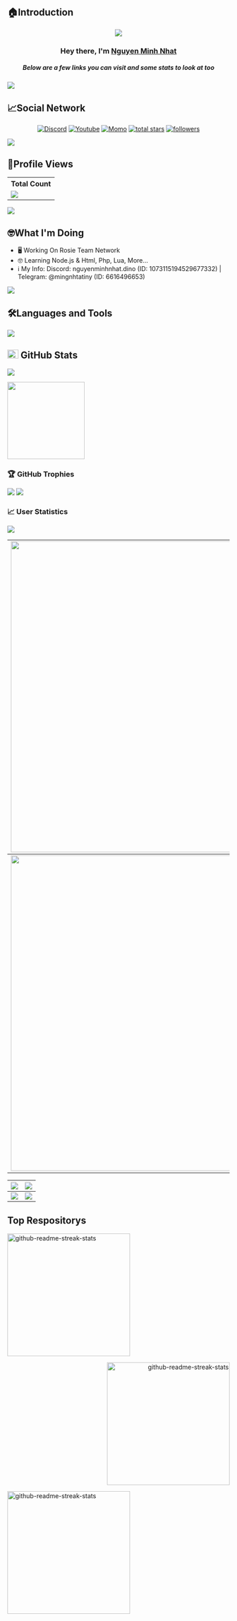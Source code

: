 ## 🏠Introduction
<p align="center">
<img src="https://readme-typing-svg.demolab.com/?lines=Founder & Ceo%20Of%20Rosie Team Network;Contributed%20to%201500+%2B%20servers%20inside%20Discord;6+%2B%20years%20of%20coding%20experience&font=Fira%20Code&center=true&width=700&height=45&color=fff53a&vCenter=true&pause=1000&size=25" /></a>
</p>

<h3 align="center">Hey there, I'm <a href="https://github.com/NguyenNhatDino">Nguyen Minh Nhat</a></h3>
<h5 align="center">Below are a few links you can visit and some stats to look at too</h5>
<img src="https://user-images.githubusercontent.com/73097560/115834477-dbab4500-a447-11eb-908a-139a6edaec5c.gif">

## 📈Social Network

<p align="center">
  <a href="https://discord.gg/Va4MG6T8mz"><img alt="Discord" title="Discord" src="https://img.shields.io/badge/-Discord-7289DA?style=for-the-badge&logo=discord&logoColor=white"/></a>
  <a href="https://www.youtube.com/c/imnhatnguyenz"><img alt="Youtube" title="Youtube" src="https://img.shields.io/badge/-Youtube-FF0000?style=for-the-badge&logo=youtube&logoColor=white"/></a>
  <a href="https://me.momo.vn/nguyentiendino"><img alt="Momo" title="Momo" src="https://img.shields.io/badge/-Momo-ff7389?style=for-the-badge&logo=kofi&logoColor=white"/></a>
<a href="https://github.com/NguyenNhatDino?tab=repositories&sort=stargazers">
    <img alt="total stars" title="Total stars on GitHub" src="https://custom-icon-badges.demolab.com/github/stars/NguyenNhatDino?color=B8B92B&style=for-the-badge&labelColor=959532&logo=star"/></a>
   <a href="https://github.com/NguyenNhatDino"><img alt="followers" title="Follow me on Github" src="https://img.shields.io/github/followers/NguyenNhatDino?color=236ad3&style=for-the-badge&logo=github&label=Follow"/></a>
                                                </p>
                                                <img src="https://user-images.githubusercontent.com/73097560/115834477-dbab4500-a447-11eb-908a-139a6edaec5c.gif">
 
## 👀Profile Views


  <table>
    <tr>
      <!-- <th>Profile Views</th> -->
      <th>Total Count</th>
    </tr>
    <tr>
      <!-- <td>
        <div align="center">
          <a href="https://github.com/NguyenNhatDino"><img src="https://github.com/NguyenNhatDino.png" alt="@NguyenNhatDino" width="52" /></a>
          <br />
          <a align="center" href="https://github.com/NguyenNhatDino"><b>NguyenNhatDino</b></a>
        </b>
      </td> -->
      <!-- Profile Views -->
      <td>
         <a href="https://github.com/NguyenNhatDino"> <img src="https://komarev.com/ghpvc/?username=NguyenNhatDino&style=for-the-badge&color=brightgreen"> </a>
      </td>
    </tr>
  </table>

<img src="https://user-images.githubusercontent.com/73097560/115834477-dbab4500-a447-11eb-908a-139a6edaec5c.gif">

## 🤓What I'm Doing

- 🖥️ Working On Rosie Team Network
- 🤓 Learning Node.js & Html, Php, Lua, More...
- ℹ️ My Info: Discord: nguyenminhnhat.dino (ID: 1073115194529677332) | Telegram: @mingnhtatiny (ID: 6616496653)
<img src="https://user-images.githubusercontent.com/73097560/115834477-dbab4500-a447-11eb-908a-139a6edaec5c.gif">

## 🛠️Languages and Tools

<p align="left"> <a href="https://github.com/NguyenNhatDino"><img src="https://skillicons.dev/icons?i=vscode,replit,github,python,css,html,js,express,bots,nodejs,androidstudio,unity,cpp,lua,bash,heroku,photoshop,xd,ae,au,pr,blender,cloudflare,codepen,java,django,raspberrypi,unreal,visualstudio,remix"> </a> </p>

## <img src="https://media.giphy.com/media/cj87CxfRtrUifF3Ryk/giphy.gif" width="25px" height="20px"> GitHub Stats
<img src="https://user-images.githubusercontent.com/73097560/115834477-dbab4500-a447-11eb-908a-139a6edaec5c.gif">


[<img src="https://github-readme-stats.vercel.app/api/top-langs/?username=NguyenNhatDino&layout=compact&bg_color=30,e96443,904e95&title_color=fff&text_color=fff" height="175">](https://github-readme-stats.vercel.app/api/top-langs/?username=NguyenNhatDino)

### 🏆 GitHub Trophies
<img src="https://user-images.githubusercontent.com/73097560/115834477-dbab4500-a447-11eb-908a-139a6edaec5c.gif">

<a href="https://github-trophies.vercel.app/?username=NguyenNhatDino" target="_blank">
  <img src="https://github-trophies.vercel.app/?username=NguyenNhatDino&theme=radical&margin-w=4&margin-h=4">
</a>

### 📈 User Statistics
<img src="https://user-images.githubusercontent.com/73097560/115834477-dbab4500-a447-11eb-908a-139a6edaec5c.gif">

<table>
  <tbody>
    <tr>
      <td>
        <a href="https://github-readme-streak-stats.herokuapp.com/?user=NguyenNhatDino">
          <img width="705" src="https://github-readme-streak-stats.herokuapp.com/?user=NguyenNhatDino&bg_color=30,e96443,904e95&title_color=fff&text_color=fff&theme=radical&hide_border=true">
        </a>
      </td>
    </tr>
  </tbody>
  <tbody>
    <tr>
      <td>
        <a href="https://github-profile-summary-cards.vercel.app/api/cards/profile-details?username=NguyenNhatDino">
          <img width="715" src="https://github-profile-summary-cards.vercel.app/api/cards/profile-details?username=NguyenNhatDino&theme=dracula"/>
        </a>
      </td>
    </tr>
  </tbody>
  <tbody>

</table>

<table>
  <tbody>
    <tr>
      <th>
        <a href="https://github-profile-summary-cards.vercel.app/api/cards/most-commit-language?username=NguyenNhatDino&">
          <img src="https://github-profile-summary-cards.vercel.app/api/cards/most-commit-language?username=NguyenNhatDino&theme=dracula"/>
        </a>
      </th>
      <th>
        <a href="https://github-profile-summary-cards.vercel.app/api/cards/most-commit-language?username=NguyenNhatDino&">
          <img src="https://github-profile-summary-cards.vercel.app/api/cards/most-commit-language?username=NguyenNhatDino&theme=dracula"/>
        </a>
      </th>
    </tr>
  </tbody>
  <tbody>
    <tr>
      <td>
        <a href="https://github-profile-summary-cards.vercel.app/api/cards/stats?username=NguyenNhatDino">
          <img src="https://github-profile-summary-cards.vercel.app/api/cards/stats?username=NguyenNhatDino&theme=dracula"/>
        </a>
      </td>
      <td>
        <a href="https://github-profile-summary-cards.vercel.app/api/cards/productive-time?username=NguyenNhatDino">
          <img src="https://github-profile-summary-cards.vercel.app/api/cards/productive-time?username=NguyenNhatDino&theme=dracula"/>
        </a>
      </td>
    </tr>
  </tbody>
</table>

## Top Respositorys
  <p align="left">
   <a href="https://github.com/NguyenNhatDino/SourceCheatLienQuan"><img width="278" src="https://denvercoder1-github-readme-stats.vercel.app/api/pin/?username=NguyenNhatDino&repo=SourceCheatLienQuan&theme=react&bg_color=1F222E&title_color=F8D866&hide_border=true&icon_color=F8D866&show_icons=false" alt="github-readme-streak-stats"></a>
  </p>
  <p align="right">
       <a href="https://github.com/NguyenNhatDino/ImGuiCheatLQMB"><img width="278" src="https://denvercoder1-github-readme-stats.vercel.app/api/pin/?username=NguyenNhatDino&repo=ImGuiCheatLQMB&theme=react&bg_color=1F222E&title_color=F8D866&hide_border=true&icon_color=F8D866&show_icons=false" alt="github-readme-streak-stats"></a>
  </p>
 <p align="left">
   <a href="https://github.com/NguyenNhatDino/FakeBankingWeb"><img width="278" src="https://denvercoder1-github-readme-stats.vercel.app/api/pin/?username=NguyenNhatDino&repo=FakeBankingWeb&theme=react&bg_color=1F222E&title_color=F8D866&hide_border=true&icon_color=F8D866&show_icons=false" alt="github-readme-streak-stats"></a>
  </p>
  
